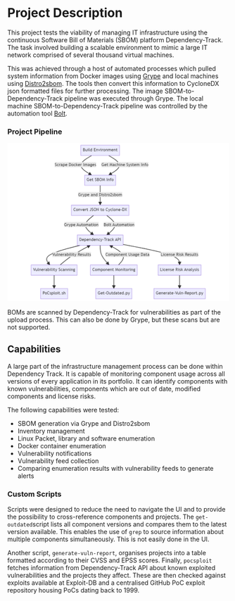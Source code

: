 # Project Description

This project tests the viability of managing IT infrastructure using the continuous Software Bill of Materials (SBOM) platform Dependency-Track. The task involved building a scalable environment to mimic a large IT network comprised of several thousand virtual machines. 

This was achieved through a host of automated processes which pulled system information from Docker images using [Grype](https://anchore.com/opensource/) and local machines using [Distro2sbom](https://pypi.org/project/distro2sbom/). The tools then convert this information to CycloneDX json formatted files for further processing. The image SBOM-to-Dependency-Track pipeline was executed through Grype. The local machine SBOM-to-Dependency-Track pipeline was controlled by the automation tool [Bolt](https://www.puppet.com/community/open-source/bolt). 

### Project Pipeline

![pipeline](./images/pipeline.png)

BOMs are scanned by Dependency-Track for vulnerabilities as part of the upload process. This can also be done by Grype, but these scans but are not supported.

## Capabilities

A large part of the infrastructure management process can be done within Dependency Track. It is capable of monitoring component usage across all versions of every application in its portfolio. It can identify components with known vulnerabilities, components which are out of date, modified components and license risks.

The following capabilities were tested:

* SBOM generation via Grype and Distro2sbom
* Inventory management
* Linux Packet, library and software enumeration
* Docker container enumeration
* Vulnerability notifications
* Vulnerability feed collection
* Comparing enumeration results with vulnerability feeds to generate alerts


### Custom Scripts

Scripts were designed to reduce the need to navigate the UI and to provide the possibility to cross-reference components and projects. The `get-outdated`script lists all component versions and compares them to the latest version available. This enables the use of `grep` to source information about multiple components simultaneously. This is not easily done in the UI. 

Another script, `generate-vuln-report`, organises projects into a table formatted according to their CVSS and EPSS scores. Finally, `pocsploit` fetches information from Dependency-Track API about known exploited vulnerabilities and the projects they affect. These are then checked against exploits available at Exploit-DB and a centralised GitHub PoC exploit repository housing PoCs dating back to 1999.
